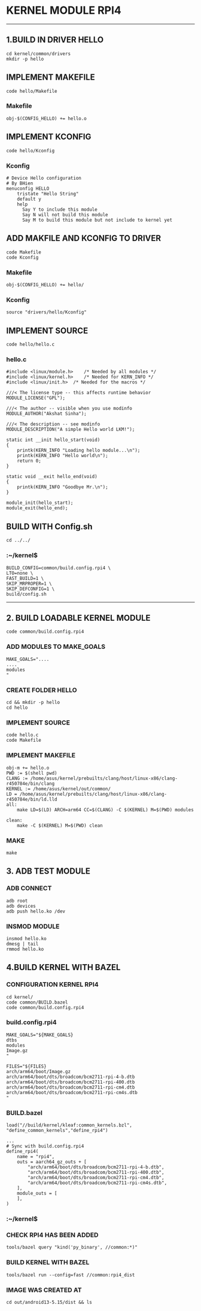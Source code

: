 # KERNEL MODULE RPI4
***
## 1.BUILD IN DRIVER HELLO 
```
cd kernel/common/drivers
mkdir -p hello
```

## IMPLEMENT MAKEFILE
```
code hello/Makefile
```

### Makefile
```
obj-$(CONFIG_HELLO) += hello.o
```

## IMPLEMENT KCONFIG
```
code hello/Kconfig
```
### Kconfig
```
# Device Hello configuration
# By BHien 
menuconfig HELLO
    tristate "Hello String"
    default y
    help
      Say Y to include this module
      Say N will not build this module
      Say M to build this module but not include to kernel yet
```

## ADD MAKFILE AND KCONFIG TO DRIVER
```
code Makefile 
code Kconfig
```
### Makefile
```
obj-$(CONFIG_HELLO) += hello/
```
### Kconfig
```
source "drivers/hello/Kconfig"
```

## IMPLEMENT SOURCE
```
code hello/hello.c
```
### hello.c
```
#include <linux/module.h>	 /* Needed by all modules */
#include <linux/kernel.h>	 /* Needed for KERN_INFO */
#include <linux/init.h>	 /* Needed for the macros */

///< The license type -- this affects runtime behavior
MODULE_LICENSE("GPL");

///< The author -- visible when you use modinfo
MODULE_AUTHOR("Akshat Sinha");

///< The description -- see modinfo
MODULE_DESCRIPTION("A simple Hello world LKM!");

static int __init hello_start(void)
{
	printk(KERN_INFO "Loading hello module...\n");
	printk(KERN_INFO "Hello world\n");
	return 0;
}

static void __exit hello_end(void)
{
	printk(KERN_INFO "Goodbye Mr.\n");
}

module_init(hello_start);
module_exit(hello_end);
```

## BUILD WITH Config.sh
```
cd ../../
```
### :~/kernel$ 
```
BUILD_CONFIG=common/build.config.rpi4 \
LTO=none \
FAST_BUILD=1 \
SKIP_MRPROPER=1 \
SKIP_DEFCONFIG=1 \
build/config.sh
```
***
## 2. BUILD LOADABLE KERNEL MODULE
```
code common/build.config.rpi4
```
### ADD MODULES TO MAKE_GOALS
```
MAKE_GOALS="....
....
modules
"
```
### CREATE FOLDER HELLO
```
cd && mkdir -p hello
cd hello
```

### IMPLEMENT SOURCE 
```
code hello.c
code Makefile
```
### IMPLEMENT MAKEFILE
```
obj-m += hello.o
PWD := $(shell pwd)
CLANG := /home/asus/kernel/prebuilts/clang/host/linux-x86/clang-r450784e/bin/clang
KERNEL := /home/asus/kernel/out/common/
LD = /home/asus/kernel/prebuilts/clang/host/linux-x86/clang-r450784e/bin/ld.lld
all:
	make LD=$(LD) ARCH=arm64 CC=$(CLANG) -C $(KERNEL) M=$(PWD) modules

clean:
	make -C $(KERNEL) M=$(PWD) clean

```
### MAKE
```
make
```

## 3. ADB TEST MODULE
### ADB CONNECT 
```
adb root
adb devices
adb push hello.ko /dev  
```

### INSMOD MODULE

```
insmod hello.ko
dmesg | tail
rmmod hello.ko
```


## 4.BUILD KERNEL WITH BAZEL 
### CONFIGURATION KERNEL RPI4 
```
cd kernel/
code common/BUILD.bazel
code common/build.config.rpi4
```
### build.config.rpi4
```
MAKE_GOALS="${MAKE_GOALS}
dtbs
modules
Image.gz
"

FILES="${FILES}
arch/arm64/boot/Image.gz
arch/arm64/boot/dts/broadcom/bcm2711-rpi-4-b.dtb
arch/arm64/boot/dts/broadcom/bcm2711-rpi-400.dtb
arch/arm64/boot/dts/broadcom/bcm2711-rpi-cm4.dtb
arch/arm64/boot/dts/broadcom/bcm2711-rpi-cm4s.dtb
"
```
### BUILD.bazel
```
load("//build/kernel/kleaf:common_kernels.bzl", "define_common_kernels","define_rpi4")

...
# Sync with build.config.rpi4
define_rpi4(
    name = "rpi4",
    outs = aarch64_gz_outs + [
        "arch/arm64/boot/dts/broadcom/bcm2711-rpi-4-b.dtb",
        "arch/arm64/boot/dts/broadcom/bcm2711-rpi-400.dtb",
        "arch/arm64/boot/dts/broadcom/bcm2711-rpi-cm4.dtb",
        "arch/arm64/boot/dts/broadcom/bcm2711-rpi-cm4s.dtb",
    ],
    module_outs = [
    ],
)
```
### :~/kernel$
### CHECK RPI4 HAS BEEN ADDED
```
tools/bazel query "kind('py_binary', //common:*)"
```
### BUILD KERNEL WITH BAZEL 
```
tools/bazel run --config=fast //common:rpi4_dist
```
### IMAGE WAS CREATED AT 

```
cd out/android13-5.15/dist && ls
```

